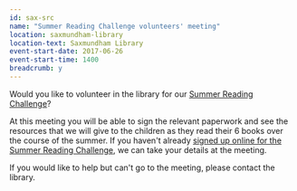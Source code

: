 ```yaml
---
id: sax-src
name: "Summer Reading Challenge volunteers' meeting"
location: saxmundham-library
location-text: Saxmundham Library
event-start-date: 2017-06-26
event-start-time: 1400
breadcrumb: y
---
```


Would you like to volunteer in the library for our [Summer Reading Challenge](/src/)?

At this meeting you will be able to sign the relevant paperwork and see the resources that we will give to the children as they read their 6 books over the course of the summer. If you haven't already [signed up online for the Summer Reading Challenge](/events-activities/summer-reading-challenge/summer-reading-challenge-volunteer-application-form/), we can take your details at the meeting.

If you would like to help but can't go to the meeting, please contact the library.
